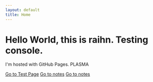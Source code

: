 ```yaml
---
layout: default
title: Home
---
```



# Hello World, this is raihn. Testing console.
I'm hosted with GitHub Pages.  PLASMA

[Go to Test Page](test.html)
[Go to notes](notes/ram)
[Go to notes](notes/ram)